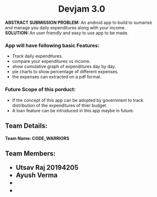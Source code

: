 <html>
<head>
<title>Expenditure app</title>
<head>
<body>
<center><h1>Devjam 3.0</h1></center>
<b>ABSTRACT SUBMISSION PROBLEM: </b>An android app to build to sumarise and manage you daily expenditures along with your income.
<b><br>SOLUTION: </b>An user friendly and easy to use app to be made.
<h3>App will have following basic Features:</h3>
<ul>
<li>Track daily expenditures.</li>
<li>compare your expenditures vs income.</li>
<li>show cumulative graph of expenditures day by day.</li>
<li>pie charts to show percentage of different expenses.</li>
<li>the expenses can extracted on a pdf format.</li>
</ul>
<h3>Future Scope of this porduct: </h3>
<ul>
<li>If the concept of this app can be adopted by government to track distribution of the expenditures of thier budget.</li>
<li>A loan feature can be introduced in this app maybe in future.</li>
</ul>
<h2>Team Details:</h2>
<h4>Team Name: CODE_WARRIORS</h4>

<h2>Team Members:<?h2>
<ul>
<li>Utsav Raj 20194205</li>
<li>Ayush Verma</li>
<li></li>
<li></li>
</ul>
</body>
</html>
